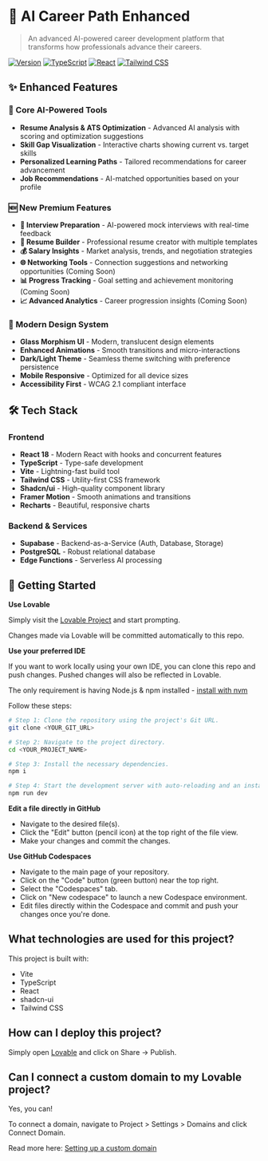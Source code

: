 # 🚀 AI Career Path Enhanced

> An advanced AI-powered career development platform that transforms how professionals advance their careers.

[![Version](https://img.shields.io/badge/version-2.0.0-blue.svg)](https://github.com/your-username/career-path-ai-enhanced)
[![TypeScript](https://img.shields.io/badge/TypeScript-4.9+-blue.svg)](https://typescript.org/)
[![React](https://img.shields.io/badge/React-18+-61dafb.svg)](https://reactjs.org/)
[![Tailwind CSS](https://img.shields.io/badge/Tailwind%20CSS-3.0+-38b2ac.svg)](https://tailwindcss.com/)

## ✨ Enhanced Features

### 🎯 Core AI-Powered Tools
- **Resume Analysis & ATS Optimization** - Advanced AI analysis with scoring and optimization suggestions
- **Skill Gap Visualization** - Interactive charts showing current vs. target skills
- **Personalized Learning Paths** - Tailored recommendations for career advancement
- **Job Recommendations** - AI-matched opportunities based on your profile

### 🆕 New Premium Features
- **🎤 Interview Preparation** - AI-powered mock interviews with real-time feedback
- **📝 Resume Builder** - Professional resume creator with multiple templates
- **💰 Salary Insights** - Market analysis, trends, and negotiation strategies
- **🌐 Networking Tools** - Connection suggestions and networking opportunities (Coming Soon)
- **📊 Progress Tracking** - Goal setting and achievement monitoring (Coming Soon)
- **📈 Advanced Analytics** - Career progression insights (Coming Soon)

### 🎨 Modern Design System
- **Glass Morphism UI** - Modern, translucent design elements
- **Enhanced Animations** - Smooth transitions and micro-interactions
- **Dark/Light Theme** - Seamless theme switching with preference persistence
- **Mobile Responsive** - Optimized for all device sizes
- **Accessibility First** - WCAG 2.1 compliant interface

## 🛠 Tech Stack

### Frontend
- **React 18** - Modern React with hooks and concurrent features
- **TypeScript** - Type-safe development
- **Vite** - Lightning-fast build tool
- **Tailwind CSS** - Utility-first CSS framework
- **Shadcn/ui** - High-quality component library
- **Framer Motion** - Smooth animations and transitions
- **Recharts** - Beautiful, responsive charts

### Backend & Services
- **Supabase** - Backend-as-a-Service (Auth, Database, Storage)
- **PostgreSQL** - Robust relational database
- **Edge Functions** - Serverless AI processing

## 🚀 Getting Started

**Use Lovable**

Simply visit the [Lovable Project](https://lovable.dev/projects/97208737-0f47-4a2b-b7f3-d2d5ac0aa37a) and start prompting.

Changes made via Lovable will be committed automatically to this repo.

**Use your preferred IDE**

If you want to work locally using your own IDE, you can clone this repo and push changes. Pushed changes will also be reflected in Lovable.

The only requirement is having Node.js & npm installed - [install with nvm](https://github.com/nvm-sh/nvm#installing-and-updating)

Follow these steps:

```sh
# Step 1: Clone the repository using the project's Git URL.
git clone <YOUR_GIT_URL>

# Step 2: Navigate to the project directory.
cd <YOUR_PROJECT_NAME>

# Step 3: Install the necessary dependencies.
npm i

# Step 4: Start the development server with auto-reloading and an instant preview.
npm run dev
```

**Edit a file directly in GitHub**

- Navigate to the desired file(s).
- Click the "Edit" button (pencil icon) at the top right of the file view.
- Make your changes and commit the changes.

**Use GitHub Codespaces**

- Navigate to the main page of your repository.
- Click on the "Code" button (green button) near the top right.
- Select the "Codespaces" tab.
- Click on "New codespace" to launch a new Codespace environment.
- Edit files directly within the Codespace and commit and push your changes once you're done.

## What technologies are used for this project?

This project is built with:

- Vite
- TypeScript
- React
- shadcn-ui
- Tailwind CSS

## How can I deploy this project?

Simply open [Lovable](https://lovable.dev/projects/97208737-0f47-4a2b-b7f3-d2d5ac0aa37a) and click on Share -> Publish.

## Can I connect a custom domain to my Lovable project?

Yes, you can!

To connect a domain, navigate to Project > Settings > Domains and click Connect Domain.

Read more here: [Setting up a custom domain](https://docs.lovable.dev/features/custom-domain#custom-domain)
